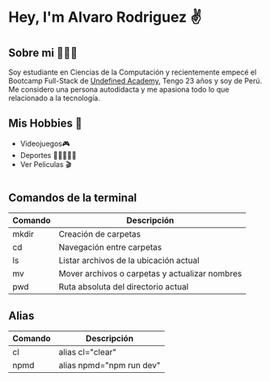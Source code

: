 # Hey, I'm Alvaro Rodriguez ✌️

## Sobre mi 🧑🏼‍🚀

Soy estudiante en Ciencias de la Computación y recientemente empecé el Bootcamp Full-Stack de [Undefined Academy](https://github.com/undefined-academy), Tengo 23 años y soy de Perú. Me considero una persona autodidacta y me apasiona todo lo que relacionado a la tecnología.

## Mis Hobbies 👾

* Videojuegos🎮
* Deportes 🏀🎾🏊🏼‍♂️
* Ver Peliculas 🎬

#

## Comandos de la terminal

| Comando | Descripción |
| ------- |---------------------------------------------- |
| mkdir   |Creación de carpetas                           |
| cd      |Navegación entre carpetas                      |
| ls      |Listar archivos de la ubicación actual         |
| mv      |Mover archivos o carpetas y actualizar nombres |
| pwd     |Ruta absoluta del directorio actual            |

## Alias

| Comando | Descripción |
| ------- |------------------------|
| cl      |alias cl="clear"        |
| npmd    |alias npmd="npm run dev"|
